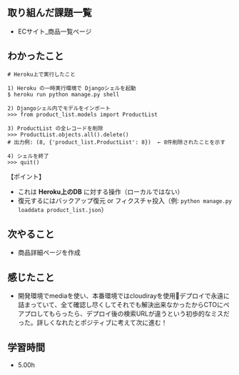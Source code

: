 ## 取り組んだ課題一覧
- ECサイト_商品一覧ページ

## わかったこと
```
# Heroku上で実行したこと

1) Heroku の一時実行環境で Djangoシェルを起動
$ heroku run python manage.py shell

2) Djangoシェル内でモデルをインポート
>>> from product_list.models import ProductList

3) ProductList の全レコードを削除
>>> ProductList.objects.all().delete()
# 出力例: (8, {'product_list.ProductList': 8})  ← 8件削除されたことを示す

4) シェルを終了
>>> quit()
```
【ポイント】
- これは **Heroku上のDB** に対する操作（ローカルではない）
- 復元するにはバックアップ復元 or フィクスチャ投入（例: `python manage.py loaddata product_list.json`）

## 次やること
- 商品詳細ページを作成


## 感じたこと
- 開発環境でmediaを使い、本番環境ではcloudirayを使用🕺デプロイで永遠に詰まっていて、全て確認し尽くしてそれでも解決出来なかったからCTOにペアプロしてもらったら、デプロイ後の検索URLが違うという初歩的なミスだった。詳しくなれたとポジティブに考えて次に進む！

## 学習時間
- 5.00h
